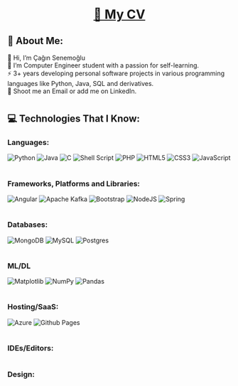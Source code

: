 <h1 align="center"><a href="https://docs.google.com/document/d/1GGggqfWo5_WnPdc3P193HJmhG9PKzT9WWKVlPmvNlec/edit?usp=sharing" target="_blank" rel="noopener noreferrer">📄 My CV</h1> </a>

## 💫 About Me:

👋 Hi, I’m Çağın Senemoğlu<br>🔭 I’m Computer Engineer student with a passion for self-learning.<br>⚡ 3+ years developing personal software projects in various programming languages like Python, Java, SQL and derivatives.<br>💬 Shoot me an Email or add me on LinkedIn.
#

## 💻 Technologies That I Know:

### Languages:

![Python](https://img.shields.io/badge/python-3670A0?style=for-the-badge&logo=python&logoColor=ffdd54)
![Java](https://img.shields.io/badge/java-%23ED8B00.svg?style=for-the-badge&logo=openjdk&logoColor=white)
![C](https://img.shields.io/badge/c-%2300599C.svg?style=for-the-badge&logo=c&logoColor=white) 
![Shell Script](https://img.shields.io/badge/shell_script-%23121011.svg?style=for-the-badge&logo=gnu-bash&logoColor=white)
![PHP](https://img.shields.io/badge/php-%23777BB4.svg?style=for-the-badge&logo=php&logoColor=white)
![HTML5](https://img.shields.io/badge/html5-%23E34F26.svg?style=for-the-badge&logo=html5&logoColor=white)
![CSS3](https://img.shields.io/badge/css3-%231572B6.svg?style=for-the-badge&logo=css3&logoColor=white)
![JavaScript](https://img.shields.io/badge/javascript-%23323330.svg?style=for-the-badge&logo=javascript&logoColor=%23F7DF1E) 
#
### Frameworks, Platforms and Libraries:
![Angular](https://img.shields.io/badge/angular-%23DD0031.svg?style=for-the-badge&logo=angular&logoColor=white)
![Apache Kafka](https://img.shields.io/badge/Apache%20Kafka-000?style=for-the-badge&logo=apachekafka)
![Bootstrap](https://img.shields.io/badge/bootstrap-%238511FA.svg?style=for-the-badge&logo=bootstrap&logoColor=white)
![NodeJS](https://img.shields.io/badge/node.js-6DA55F?style=for-the-badge&logo=node.js&logoColor=white)
![Spring](https://img.shields.io/badge/spring-%236DB33F.svg?style=for-the-badge&logo=spring&logoColor=white)

#
### Databases:
![MongoDB](https://img.shields.io/badge/MongoDB-%234ea94b.svg?style=for-the-badge&logo=mongodb&logoColor=white)
![MySQL](https://img.shields.io/badge/mysql-%2300f.svg?style=for-the-badge&logo=mysql&logoColor=white)
![Postgres](https://img.shields.io/badge/postgres-%23316192.svg?style=for-the-badge&logo=postgresql&logoColor=white)

#
### ML/DL
![Matplotlib](https://img.shields.io/badge/Matplotlib-%23ffffff.svg?style=for-the-badge&logo=Matplotlib&logoColor=black)
![NumPy](https://img.shields.io/badge/numpy-%23013243.svg?style=for-the-badge&logo=numpy&logoColor=white)
![Pandas](https://img.shields.io/badge/pandas-%23150458.svg?style=for-the-badge&logo=pandas&logoColor=white)
#
### Hosting/SaaS:
![Azure](https://img.shields.io/badge/azure-%230072C6.svg?style=for-the-badge&logo=microsoftazure&logoColor=white)
![Github Pages](https://img.shields.io/badge/github%20pages-121013?style=for-the-badge&logo=github&logoColor=white)

#
### IDEs/Editors:
#
### Design:
#
### 